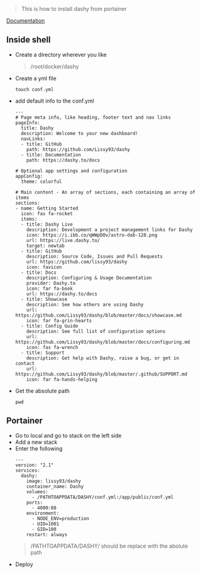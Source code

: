 > This is how to install dashy from portainer

[Documentation](https://www.addictedtotech.net/install-dashy-dashboard-using-portainer-and-docker-on-a-raspberry-pi-4-episode-30/)

## Inside shell
- Create a directory wherever you like
  > /root/docker/dashy
- Create a yml file
  ```console
  touch conf.yml
  ```
- add default info to the conf.yml
  ```
  ---
  # Page meta info, like heading, footer text and nav links
  pageInfo:
    title: Dashy
    description: Welcome to your new dashboard!
    navLinks:
    - title: GitHub
      path: https://github.com/Lissy93/dashy
    - title: Documentation
      path: https://dashy.to/docs
  
  # Optional app settings and configuration
  appConfig:
    theme: colorful
  
  # Main content - An array of sections, each containing an array of items
  sections:
  - name: Getting Started
    icon: fas fa-rocket
    items:
    - title: Dashy Live
      description: Development a project management links for Dashy
      icon: https://i.ibb.co/qWWpD0v/astro-dab-128.png
      url: https://live.dashy.to/
      target: newtab
    - title: GitHub
      description: Source Code, Issues and Pull Requests
      url: https://github.com/lissy93/dashy
      icon: favicon
    - title: Docs
      description: Configuring & Usage Documentation
      provider: Dashy.to
      icon: far fa-book
      url: https://dashy.to/docs
    - title: Showcase
      description: See how others are using Dashy
      url: https://github.com/Lissy93/dashy/blob/master/docs/showcase.md
      icon: far fa-grin-hearts
    - title: Config Guide
      description: See full list of configuration options
      url: https://github.com/Lissy93/dashy/blob/master/docs/configuring.md
      icon: fas fa-wrench
    - title: Support
      description: Get help with Dashy, raise a bug, or get in contact
      url: https://github.com/Lissy93/dashy/blob/master/.github/SUPPORT.md
      icon: far fa-hands-helping
  ```
- Get the absolute path
  ```console
  pwd
  ```

## Portainer
- Go to local and go to stack on the left side
- Add a new stack
- Enter the following
  ```
  ---
  version: "2.1"
  services:
    dashy:
      image: lissy93/dashy
      container_name: Dashy
      volumes:
        - /PATHTOAPPDATA/DASHY/conf.yml:/app/public/conf.yml
      ports:
        - 4000:80
      environment:
        - NODE_ENV=production
        - UID=1001
        - GID=100
      restart: always
  ```
  > /PATHTOAPPDATA/DASHY/ should be replace with the abolute path
- Deploy
